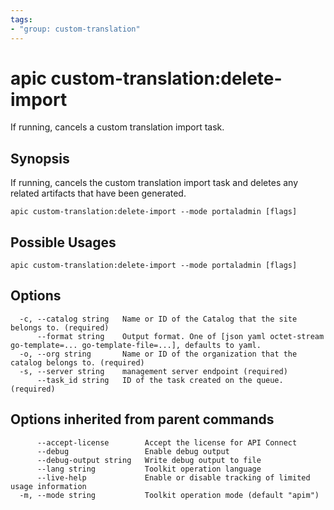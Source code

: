 ```yaml
---
tags:
- "group: custom-translation"
---
```

# apic custom-translation:delete-import

If running, cancels a custom translation import task.

## Synopsis

If running, cancels the custom translation import task and deletes any related artifacts that have been generated.

```
apic custom-translation:delete-import --mode portaladmin [flags]
```

## Possible Usages

```
apic custom-translation:delete-import --mode portaladmin [flags]
```

## Options

```
  -c, --catalog string   Name or ID of the Catalog that the site belongs to. (required)
      --format string    Output format. One of [json yaml octet-stream go-template=... go-template-file=...], defaults to yaml.
  -o, --org string       Name or ID of the organization that the catalog belongs to. (required)
  -s, --server string    management server endpoint (required)
      --task_id string   ID of the task created on the queue. (required)
```

## Options inherited from parent commands

```
      --accept-license        Accept the license for API Connect
      --debug                 Enable debug output
      --debug-output string   Write debug output to file
      --lang string           Toolkit operation language
      --live-help             Enable or disable tracking of limited usage information
  -m, --mode string           Toolkit operation mode (default "apim")
```

